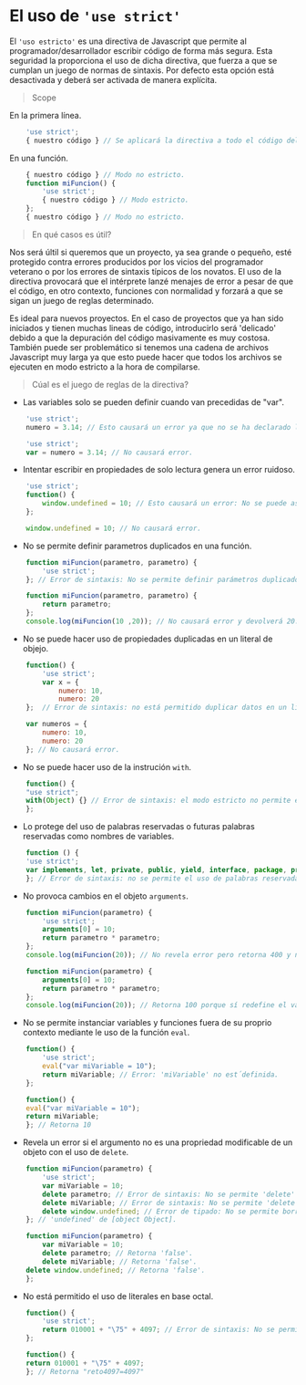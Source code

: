 # El uso de ```'use strict'```

El ```'uso estricto'``` es una directiva de Javascript que permite al programador/desarrollador escribir código de forma más segura. Esta seguridad la proporciona el uso de dicha directiva, que fuerza a que se cumplan un juego de normas de sintaxis. Por defecto esta opción está desactivada y deberá ser activada de manera explícita.

> Scope

En la primera línea.

```js
    'use strict';
    { nuestro código } // Se aplicará la directiva a todo el código del archivo.
```

En una función.

```js
    { nuestro código } // Modo no estricto.
    function miFuncion() {
        'use strict';
        { nuestro código } // Modo estricto.
    };
    { nuestro código } // Modo no estricto.
```

> En qué casos es útil?

Nos será últil si queremos que un proyecto, ya sea grande o pequeño, esté protegido contra errores producidos por los vicios del programador veterano o por los errores de sintaxis típicos de los novatos. El uso de la directiva provocará que el intérprete lanzé menajes de error a pesar de que el código, en otro contexto, funciones con normalidad y forzará a que se sigan un juego de reglas determinado.

Es ideal para nuevos proyectos. En el caso de proyectos que ya han sido iniciados y tienen muchas lineas de código, introducirlo será 'delicado' debido a que la depuración del código masivamente es muy costosa. También puede ser problemático si tenemos una cadena de archivos Javascript muy larga ya que esto puede hacer que todos los archivos se ejecuten en modo estricto a la hora de compilarse.

> Cúal es el juego de reglas de la directiva?

- Las variables solo se pueden definir cuando van precedidas de "var".

```js
    'use strict';
    numero = 3.14; // Esto causará un error ya que no se ha declarado la variable "numero".
```
    
```js
    'use strict';
    var = numero = 3.14; // No causará error.
```

- Intentar escribir en propiedades de solo lectura genera un error ruidoso.

```js
    'use strict';
    function() {
        window.undefined = 10; // Esto causará un error: No se puede asignar a la propiedad de solo lectura 'undefined'.
    };
```

```js
    window.undefined = 10; // No causará error.
```

- No se permite definir parametros duplicados en una función.

```js
    function miFuncion(parametro, parametro) {
        'use strict';
    }; // Error de sintaxis: No se permite definir parámetros duplicados en una función.
```

```js
    function miFuncion(parametro, parametro) {
        return parametro;
    };
    console.log(miFuncion(10 ,20)); // No causará error y devolverá 20.
```

- No se puede hacer uso de propiedades duplicadas en un literal de objejo.

```js
    function() {
        'use strict';
        var x = {
            numero: 10,
            numero: 20
    };  // Error de sintaxis: no está permitido duplicar datos en un literal de objeto.
```

```js
    var numeros = {
        numero: 10,
        numero: 20
    }; // No causará error.
```

- No se puede hacer uso de la instrución ```with```.

```js
    function() {
    "use strict";
    with(Object) {} // Error de sintaxis: el modo estricto no permite el uso de la instrución 'with'.
    };
```

- Lo protege del uso de palabras reservadas o futuras palabras reservadas como nombres de variables.

```js
    function () {
    'use strict';
    var implements, let, private, public, yield, interface, package, protected, static;
    }; // Error de sintaxis: no se permite el uso de palabras reservadas para definir variables en modo estricto.
```

- No provoca cambios en el objeto ```arguments```.

```js
    function miFuncion(parametro) {
        'use strict';
        arguments[0] = 10;
        return parametro * parametro;
    };
    console.log(miFuncion(20)); // No revela error pero retorna 400 y no 100 como cabría esperar.
```

```js
    function miFuncion(parametro) {
        arguments[0] = 10;
        return parametro * parametro;
    };
    console.log(miFuncion(20)); // Retorna 100 porque sí redefine el valor de parámetro.
```

- No se permite instanciar variables y funciones fuera de su proprio contexto mediante le uso de la función ```eval```.

```js
    function() {
        'use strict';
        eval("var miVariable = 10");
        return miVariable; // Error: 'miVariable' no est´definida.
    };
```

```js
    function() {
    eval("var miVariable = 10");
    return miVariable;
    }; // Retorna 10
```

- Revela un error si el argumento no es una propriedad modificable de un objeto con el uso de ```delete```.

```js
    function miFuncion(parametro) {
        'use strict';
        var miVariable = 10;
        delete parametro; // Error de sintaxis: No se permite 'delete' de un identificador no calificado en modo estricto.
        delete miVariable; // Error de sintaxis: No se permite 'delete' de un identificador no calificado en modo estricto.
        delete window.undefined; // Error de tipado: No se permite borrar la propiedad. 
    }; // 'undefined' de [object Object].
```

```js
    function miFuncion(parametro) {
        var miVariable = 10;
        delete parametro; // Retorna 'false'.
        delete miVariable; // Retorna 'false'.
    delete window.undefined; // Retorna 'false'.
    };
```

- No está permitido el uso de literales en base octal.

```js
    function() {
        'use strict';
        return 010001 + "\75" + 4097; // Error de sintaxis: No se permite literales en base octacl en modo estricto.
    };
```

```js
    function() {
    return 010001 + "\75" + 4097;
    }; // Retorna "reto4097=4097"
```
